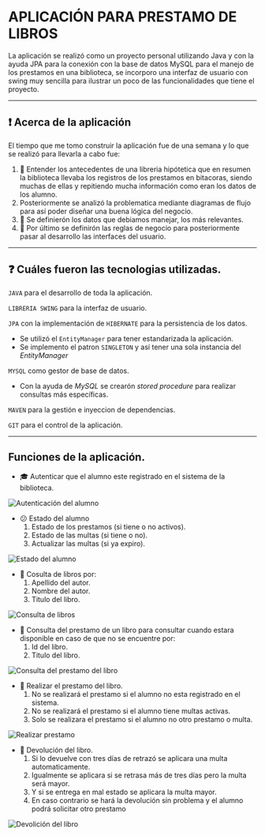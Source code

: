# APLICACIÓN PARA PRESTAMO DE LIBROS


La aplicación se realizó como un proyecto personal utilizando Java y con la ayuda 
JPA para la conexión con la base de datos MySQL para el manejo de los prestamos
en una biblioteca, se incorporo una interfaz de usuario con swing muy sencilla para ilustrar 
un poco de las funcionalidades que tiene el proyecto.

___
## :exclamation: Acerca de la aplicación

El tiempo que me tomo construir la aplicación fue de una semana y lo que se realizó 
para llevarla a cabo fue:

1. :thought_balloon: Entender los antecedentes de una libreria hipótetica que en resumen la biblioteca
llevaba los registros de los prestamos en bitacoras, siendo muchas de ellas y repitiendo
mucha información como eran los datos de los alumno.
2. Posteriormente se analizó la problematica mediante diagramas de flujo para así poder 
diseñar una buena lógica del negocio.
3. :page_facing_up: Se definierón los datos que debiamos manejar, los más relevantes.
4. :page_facing_up: Por último se definirón las reglas de negocio para posteriormente pasar al desarrollo 
las interfaces del usuario.

___

## :question: Cuáles fueron las tecnologias utilizadas.

`JAVA` para el desarrollo de toda la aplicación. 

`LIBRERIA SWING` para la interfaz de usuario.

`JPA` con la implementación de `HIBERNATE` para la persistencia de los datos.
* Se utilizó el `EntityManager` para tener estandarizada la aplicación.
* Se implemento el patron `SINGLETON` y así tener una sola instancia del *EntityManager*

`MYSQL` como gestor de base de datos.
* Con la ayuda de *MySQL* se crearón *stored procedure* para realizar consultas más específicas.

`MAVEN` para la gestión e inyeccion de dependencias.

`GIT` para el control de la aplicación.

___

## Funciones de la aplicación.

* :mortar_board: Autenticar que el alumno este registrado en el sistema de la biblioteca.

![Autenticación del alumno]() 

* :confused: Estado del alumno
  1. Estado de los prestamos (si tiene o no activos).  
  2. Estado de las multas (si tiene o no).
  3. Actualizar las multas (si ya expiro).

![Estado del alumno]()

* :speech_balloon: Cosulta de libros por:
  1. Apellido del autor.
  2. Nombre del autor.
  3. Titulo del libro.

![Consulta de libros]()

* :speech_balloon: Consulta del prestamo de un libro para consultar cuando estara disponible 
en caso de que no se encuentre por:
   1. Id del libro.
   2. Titulo del libro.

![Consulta del prestamo del libro]()

* :blue_book: Realizar el prestamo del libro.
  1. No se realizará el prestamo si el alumno no esta registrado en el sistema.
  2. No se realizará el prestamo si el alumno tiene multas activas.
  3. Solo se realizara el prestamo si el alumno no otro prestamo o multa.

![Realizar prestamo]()

* :green_book: Devolución del libro.
  1. Si lo devuelve con tres días de retrazó se aplicara una multa automaticamente.
  2. Igualmente se aplicara si se retrasa más de tres días pero la multa será mayor.
  3. Y si se entrega en mal estado se aplicara la multa mayor.
  4. En caso contrario se hará la devolución sin problema y el alumno podrá solicitar otro prestamo

![Devolición del libro]()







